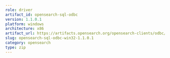 ```yaml
---
role: driver
artifact_id: opensearch-sql-odbc
version: 1.1.0.1
platform: windows
architecture: x86
artifact_url: https://artifacts.opensearch.org/opensearch-clients/odbc/signed_opensearch-sql-odbc-win32-1.1.0.1.msi
slug: opensearch-sql-odbc-win32-1.1.0.1
category: opensearch
type: zip
---
```

